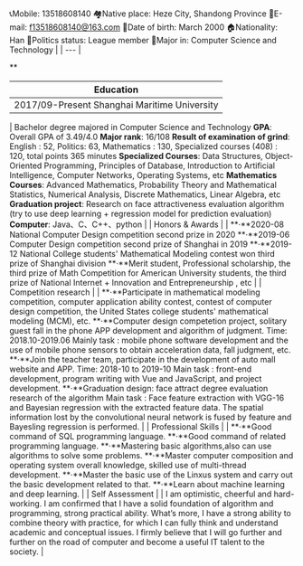 📞Mobile: 13518608140
🏘Native place: Heze City, Shandong Province
📧E-mail: [f13518608140@163.com](mailto:f13518608140@163.com)
👶Date of birth: March 2000
🏠Nationality: Han
👨Politics status: League member
🏫Major in: Computer Science and Technology |
| --- |

**

| Education                                      |
| ---------------------------------------------- |
| 2017/09-Present   Shanghai Maritime University |

| Bachelor degree majored in Computer Science and Technology
**GPA**: Overall GPA of 3.49/4.0    **Major rank**: 16/108
**Result of examination of grind**: English : 52, Politics: 63, Mathematics : 130, Specialized courses (408) : 120,
total points 365 minutes
**Specialized Courses**: Data Structures, Object-Oriented Programming, Principles of Database, Introduction to Artificial Intelligence, Computer Networks, Operating Systems, etc
**Mathematics Courses**: Advanced Mathematics, Probability Theory and Mathematical Statistics, Numerical Analysis, Discrete Mathematics, Linear Algebra, etc
**Graduation project**: Research on face attractiveness evaluation algorithm (try to use deep learning + regression model for prediction evaluation)
**Computer**: Java、C、C++、python |
| Honors & Awards |
| **·**2020-08 National Computer Design competition second prize in 2020
**·**2019-06 Computer Design competition second prize of Shanghai in 2019
**·**2019-12 National College students' Mathematical Modeling contest won third prize of Shanghai division 
**·**Merit student, Professional scholarship, the third prize of Math Competition for American University students, the third prize of National Internet + Innovation and Entrepreneurship , etc |
| Competition research |
| **·**Participate in mathematical modeling competition, computer application ability contest, contest of computer design competition, the United States college students' mathematical modeling (MCM), etc.
**·**Computer design competetion project, solitary guest fall in the phone APP development and algorithm of judgment.
Time: 2018.10-2019.06 
Mainly task : mobile phone software development and the use of mobile phone sensors to obtain acceleration data, fall judgment, etc.
**·**Join the teacher team, participate in the development of auto mall website and APP.
Time: 2018-10 to 2019-10
Main task : front-end development, program writing with Vue and JavaScript, and project development.
**·**Graduation design: face attract degree evaluation research of the algorithm
Main task : Face feature extraction with VGG-16 and Bayesian regression with the extracted feature data. The spatial information lost by the convolutional neural network is fused by feature and Bayesling regression is performed. |
| Professional Skills |
| **·**Good command of SQL programming language.
**·**Good command of related programming language.
**·**Mastering basic algorithms,also can use algorithms to solve some problems.
**·**Master computer composition and operating system overall knowledge, skilled use of multi-thread development.
**·**Master the basic use of the Linxus system and carry out the basic development related to that.
**·**Learn about machine learning and deep learning. |
| Self Assessment  |
| I am optimistic, cheerful and hard-working. I am confirmed that I have a solid foundation of algorithm and programming, strong practical ability. What’s more, I have a strong ability to combine theory with practice, for which I can fully think and understand academic and conceptual issues. I firmly believe that I will go further and further on the road of computer and become a useful IT talent to the society. |






